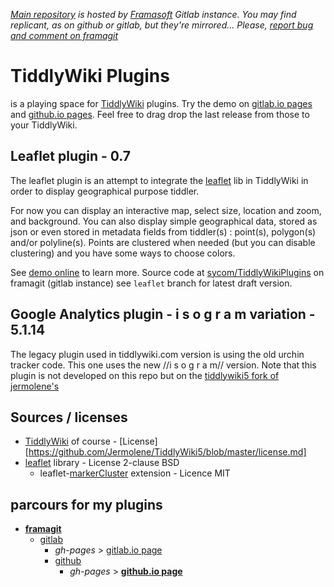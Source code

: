 *[Main repository][repo] is hosted by [Framasoft][framasoft] Gitlab instance. You may find replicant, as on github or gitlab, but they're mirrored... Please, [report bug and comment on framagit][issues]*

# TiddlyWiki Plugins
is a playing space for [TiddlyWiki][tiddlywiki] plugins. Try the demo on [gitlab.io pages][gl-pages] and [github.io pages][demo]. Feel free to drag drop the last release from those to your TiddlyWiki.

## Leaflet plugin - 0.7
The leaflet plugin is an attempt to integrate the [leaflet][leaflet] lib in TiddlyWiki in order to display geographical purpose tiddler.

For now you can display an interactive map, select size, location and zoom, and background. You can also display simple geographical data, stored as json or even stored in metadata fields from tiddler(s) : point(s), polygon(s) and/or polyline(s). Points are clustered when needed (but you can disable clustering) and you have some ways to choose colors.

See [demo online][demo] to learn more. Source code at [sycom/TiddlyWikiPlugins][repo] on framagit (gitlab instance) see `leaflet` branch for latest draft version.

## Google Analytics plugin - i s o g r a m variation - 5.1.14
The legacy plugin used in tiddlywiki.com version is using the old urchin tracker code. This one uses the new //i s o g r a m// version. Note that this plugin is not developed on this repo but on the [tiddlywiki5 fork of jermolene's][tw5github]

## Sources / licenses
* [TiddlyWiki][tiddlywiki] of course - [License][https://github.com/Jermolene/TiddlyWiki5/blob/master/license.md]
* [leaflet][leaflet] library - License 2-clause BSD
    * leaflet-[markerCluster][markercluster] extension - Licence MIT

## parcours for my plugins
* **[framagit][repo]**
    * [gitlab][gitlab]
        * *gh-pages* > [gitlab.io page][gl-pages]
        * [github][github]
            * *gh-pages* > **[github.io page][demo]**

[repo]: https://framagit.org/sycom/TiddlyWikiPlugins
[issues]: https://framagit.org/sycom/TiddlyWikiPlugins/issues
[gitlab]: https://gitlab.com/sycom/TiddlyWikiPlugins
[gl-pages]: http://sycom.gitlab.io/TiddlyWiki-Plugins/#Leaflet%20plugin
[github]: https://github.com/sycom/TiddlyWiki-Plugins
[demo]: http://sycom.github.io/TiddlyWiki-Plugins/#Leaflet%20plugin
[tw5github]: https://github.com/sycom/TiddlyWiki5

[framasoft]: http://framasoft.org
[tiddlywiki]: http://tiddlywiki.com
[leaflet]: http://leafletjs.com/
[markercluster]: https://github.com/Leaflet/Leaflet.markercluster
